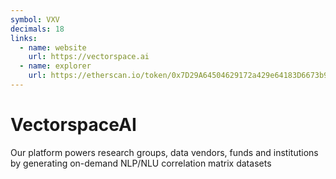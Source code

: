 ```yaml
---
symbol: VXV
decimals: 18
links:
  - name: website
    url: https://vectorspace.ai
  - name: explorer
    url: https://etherscan.io/token/0x7D29A64504629172a429e64183D6673b9dAcbFCe
---
```


# VectorspaceAI

Our platform powers research groups, data vendors, funds and institutions by generating on-demand NLP/NLU correlation matrix datasets
